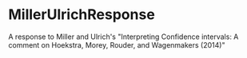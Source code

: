 # MillerUlrichResponse
A response to Miller and Ulrich's "Interpreting Confidence intervals: A comment on Hoekstra, Morey, Rouder, and Wagenmakers (2014)"
